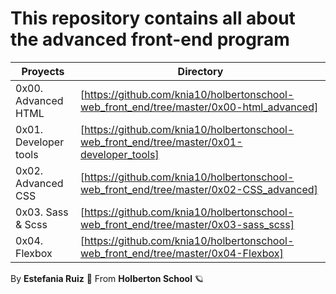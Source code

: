 # This repository contains all about the advanced front-end program
| Proyects | Directory |
| ------ | ------ |
| 0x00. Advanced HTML | [https://github.com/knia10/holbertonschool-web_front_end/tree/master/0x00-html_advanced] |
|0x01. Developer tools | [https://github.com/knia10/holbertonschool-web_front_end/tree/master/0x01-developer_tools] |
|0x02. Advanced CSS| [https://github.com/knia10/holbertonschool-web_front_end/tree/master/0x02-CSS_advanced] |
|0x03. Sass & Scss | [https://github.com/knia10/holbertonschool-web_front_end/tree/master/0x03-sass_scss] |
| 0x04. Flexbox | [https://github.com/knia10/holbertonschool-web_front_end/tree/master/0x04-Flexbox] |


By **Estefania Ruiz** 🦌 From **Holberton School** 🪐